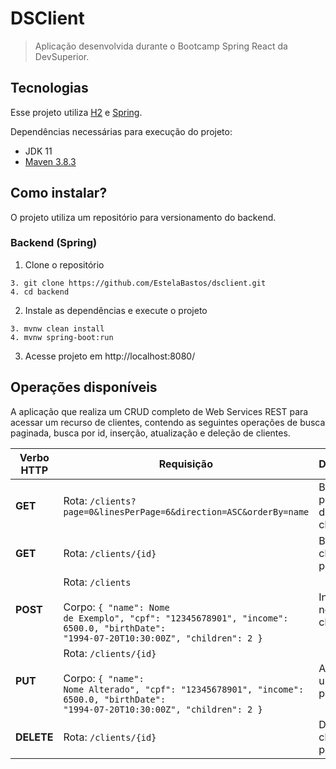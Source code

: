 # DSClient 

> Aplicação desenvolvida durante o Bootcamp Spring React da DevSuperior.

## Tecnologias

Esse projeto utiliza [H2](https://www.h2database.com/html/main.html) e [Spring](https://spring.io/projects).

Dependências necessárias para execução do projeto: 

  - JDK 11
  - [Maven 3.8.3](https://maven.apache.org/index.html)

## Como instalar?

O projeto utiliza um repositório para versionamento do backend.

### Backend (Spring)
1. Clone o repositório
```
3. git clone https://github.com/EstelaBastos/dsclient.git
4. cd backend
```
 2. Instale as dependências e execute o projeto
```
3. mvnw clean install
4. mvnw spring-boot:run
```
3. Acesse projeto em http://localhost:8080/

## Operações disponíveis

A aplicação que realiza um CRUD completo de Web Services REST para acessar um recurso de clientes, contendo as seguintes operações de busca paginada, busca por id, inserção, atualização e deleção de clientes.

|Verbo HTTP| Requisição  | Descrição |
|--|--|--|
| **GET** | Rota: `/clients?page=0&linesPerPage=6&direction=ASC&orderBy=name` |  Busca paginada de clientes|
| **GET** | Rota: `/clients/{id}` |  Busca um cliente por id |
| **POST** | Rota: `/clients` <br /><br /> Corpo: <code>{ "name": Nome de Exemplo", "cpf": "12345678901",  "income": 6500.0,  "birthDate": "1994-07-20T10:30:00Z",  "children": 2 }</code>|  Insere um novo cliente |
| **PUT** | Rota: `/clients/{id}`  <br /><br />  Corpo: <code>{ "name": Nome Alterado", "cpf": "12345678901",  "income": 6500.0,  "birthDate": "1994-07-20T10:30:00Z",  "children": 2 }</code> |  Atualiza um cliente por id |
| **DELETE** | Rota: `/clients/{id}` |  Deleta um cliente por id |